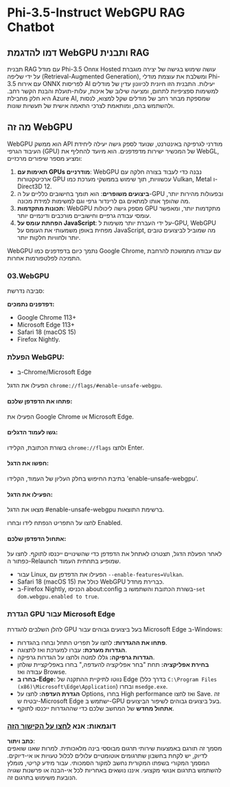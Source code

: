 # Phi-3.5-Instruct WebGPU RAG Chatbot

## דמו להדגמת WebGPU ותבנית RAG

תבנית RAG עם מודל Phi-3.5 Onnx Hosted עושה שימוש בגישה של יצירה מוגברת על ידי שליפה (Retrieval-Augmented Generation), ומשלבת את עוצמת מודלי Phi-3.5 עם אירוח ONNX לפריסות AI יעילות. התבנית הזו חיונית לכיוונון עדין של מודלים למשימות ספציפיות לתחום, ומציעה שילוב של איכות, עלות-תועלת והבנת הקשר רחב. היא חלק מחבילת Azure AI, שמספקת מבחר רחב של מודלים שקל למצוא, לנסות ולהשתמש בהם, ומותאמת לצרכי התאמה אישית של תעשיות שונות.

## מה זה WebGPU
WebGPU הוא ממשק API מודרני לגרפיקה באינטרנט, שנועד לספק גישה יעילה ליחידת העיבוד הגרפי (GPU) של המכשיר ישירות מדפדפנים. הוא מיועד להחליף את WebGL, ומציע מספר שיפורים מרכזיים:

1. **תאימות עם GPUs מודרניים**: WebGPU נבנה כדי לעבוד בצורה חלקה עם ארכיטקטורות GPU עכשוויות, תוך שימוש בממשקי מערכת כמו Vulkan, Metal ו-Direct3D 12.
2. **ביצועים משופרים**: הוא תומך בחישובים כלליים על ה-GPU ובפעולות מהירות יותר, מה שהופך אותו למתאים גם לרינדור גרפי וגם למשימות למידת מכונה.
3. **תכונות מתקדמות**: WebGPU מספק גישה ליכולות GPU מתקדמות יותר, ומאפשר עומסי עבודה גרפיים וחישוביים מורכבים ודינמיים יותר.
4. **הפחתת עומס על JavaScript**: על ידי העברת יותר משימות ל-GPU, WebGPU מפחית באופן משמעותי את העומס על JavaScript, מה שמוביל לביצועים טובים יותר ולחוויות חלקות יותר.

WebGPU נתמך כיום בדפדפנים כמו Google Chrome, עם עבודה מתמשכת להרחבת התמיכה לפלטפורמות אחרות.

### 03.WebGPU
סביבה נדרשת:

**דפדפנים נתמכים:** 
- Google Chrome 113+
- Microsoft Edge 113+
- Safari 18 (macOS 15)
- Firefox Nightly.

### הפעלת WebGPU:

- ב-Chrome/Microsoft Edge 

הפעילו את הדגל `chrome://flags/#enable-unsafe-webgpu`.

#### פתחו את הדפדפן שלכם:
הפעילו את Google Chrome או Microsoft Edge.

#### גשו לעמוד הדגלים:
בשורת הכתובת, הקלידו `chrome://flags` ולחצו Enter.

#### חפשו את הדגל:
בתיבת החיפוש בחלק העליון של העמוד, הקלידו 'enable-unsafe-webgpu'.

#### הפעילו את הדגל:
מצאו את הדגל #enable-unsafe-webgpu ברשימת התוצאות.

לחצו על התפריט הנפתח לידו ובחרו Enabled.

#### אתחול הדפדפן שלכם:

לאחר הפעלת הדגל, תצטרכו לאתחל את הדפדפן כדי שהשינויים ייכנסו לתוקף. לחצו על כפתור ה-Relaunch שמופיע בתחתית העמוד.

- עבור Linux, הפעילו את הדפדפן עם `--enable-features=Vulkan`.
- Safari 18 (macOS 15) כולל את WebGPU כברירת מחדל.
- ב-Firefox Nightly, הכניסו about:config בשורת הכתובת והשתמשו ב-`set dom.webgpu.enabled to true`.

### הגדרת GPU עבור Microsoft Edge 

להלן השלבים להגדרת GPU בעל ביצועים גבוהים עבור Microsoft Edge ב-Windows:

- **פתחו את ההגדרות:** לחצו על תפריט התחל ובחרו בהגדרות.
- **הגדרות מערכת:** עברו למערכת ואז לתצוגה.
- **הגדרות גרפיקה:** גללו למטה ולחצו על הגדרות גרפיקה.
- **בחירת אפליקציה:** תחת "בחר אפליקציה להעדפה," בחרו באפליקציית שולחן עבודה ואז Browse.
- **בחרו ב-Edge:** נווטו לתיקיית ההתקנה של Edge (בדרך כלל `C:\Program Files (x86)\Microsoft\Edge\Application`) ובחרו `msedge.exe`.
- **הגדרת העדפה:** לחצו על Options, בחרו High performance ואז לחצו Save.
זה יבטיח ש-Microsoft Edge ישתמש ב-GPU בעל ביצועים גבוהים לשיפור הביצועים.
- **אתחול מחדש** של המחשב שלכם כדי שההגדרות ייכנסו לתוקף.

### דוגמאות: אנא [לחצו על הקישור הזה](https://github.com/microsoft/aitour-exploring-cutting-edge-models/tree/main/src/02.ONNXRuntime/01.WebGPUChatRAG)

**כתב ויתור**:  
מסמך זה תורגם באמצעות שירותי תרגום מבוססי בינה מלאכותית. למרות שאנו שואפים לדיוק, יש לקחת בחשבון שתרגומים אוטומטיים עלולים לכלול טעויות או אי-דיוקים. המסמך המקורי בשפתו המקורית נחשב למקור הסמכותי. עבור מידע קריטי, מומלץ להשתמש בתרגום אנושי מקצועי. איננו נושאים באחריות לכל אי-הבנה או פרשנות שגויה הנובעת משימוש בתרגום זה.  